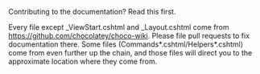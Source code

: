 Contributing to the documentation? Read this first.

Every file except _ViewStart.cshtml and _Layout.cshtml come from https://github.com/chocolatey/choco-wiki. Please file pull requests to fix documentation there. Some files (Commands*.cshtml/Helpers*.cshtml) come from even further up the chain, and those files will direct you to the approximate location where they come from.